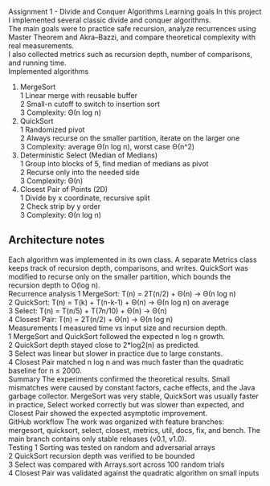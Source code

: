  Assignment 1 - Divide and Conquer Algorithms
Learning goals
In this project I implemented several classic divide and conquer algorithms.  
The main goals were to practice safe recursion, analyze recurrences using Master Theorem and Akra–Bazzi, and compare theoretical complexity with real measurements.  
I also collected metrics such as recursion depth, number of comparisons, and running time.  
 Implemented algorithms
1. MergeSort  
   1 Linear merge with reusable buffer  
   2 Small-n cutoff to switch to insertion sort  
   3 Complexity: Θ(n log n)  
2. QuickSort  
   1 Randomized pivot  
   2 Always recurse on the smaller partition, iterate on the larger one  
   3 Complexity: average Θ(n log n), worst case Θ(n^2)  
3. Deterministic Select (Median of Medians)  
   1 Group into blocks of 5, find median of medians as pivot  
   2 Recurse only into the needed side  
   3 Complexity: Θ(n)  
4. Closest Pair of Points (2D)  
   1 Divide by x coordinate, recursive split  
   2 Check strip by y order  
   3 Complexity: Θ(n log n)  
## Architecture notes
Each algorithm was implemented in its own class. A separate Metrics class keeps track of recursion depth, comparisons, and writes. QuickSort was modified to recurse only on the smaller partition, which bounds the recursion depth to O(log n).  
Recurrence analysis
1 MergeSort: T(n) = 2T(n/2) + Θ(n) → Θ(n log n)  
2 QuickSort: T(n) = T(k) + T(n-k-1) + Θ(n) → Θ(n log n) on average  
3 Select: T(n) = T(n/5) + T(7n/10) + Θ(n) → Θ(n)  
4 Closest Pair: T(n) = 2T(n/2) + Θ(n) → Θ(n log n)  
 Measurements
I measured time vs input size and recursion depth.  
1 MergeSort and QuickSort followed the expected n log n growth.  
2 QuickSort depth stayed close to 2*log2(n) as predicted.  
3 Select was linear but slower in practice due to large constants.  
4 Closest Pair matched n log n and was much faster than the quadratic baseline for n ≤ 2000.  
 Summary
The experiments confirmed the theoretical results. Small mismatches were caused by constant factors, cache effects, and the Java garbage collector. MergeSort was very stable, QuickSort was usually faster in practice, Select worked correctly but was slower than expected, and Closest Pair showed the expected asymptotic improvement.  
 GitHub workflow
The work was organized with feature branches: mergesort, quicksort, select, closest, metrics, util, docs, fix, and bench. The main branch contains only stable releases (v0.1, v1.0).  
 Testing
1 Sorting was tested on random and adversarial arrays  
2 QuickSort recursion depth was verified to be bounded  
3 Select was compared with Arrays.sort across 100 random trials  
4 Closest Pair was validated against the quadratic algorithm on small inputs  
